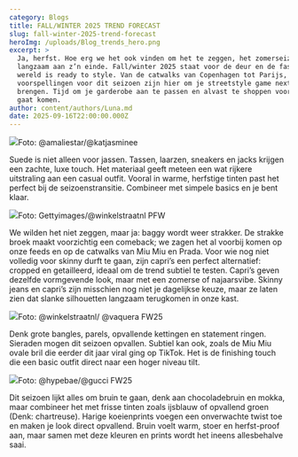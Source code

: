 ```yaml
---
category: Blogs
title: FALL/WINTER 2025 TREND FORECAST
slug: fall-winter-2025-trend-forecast
heroImg: /uploads/Blog_trends_hero.png
excerpt: >
  Ja, herfst. Hoe erg we het ook vinden om het te zeggen, het zomerseizoen loopt
  langzaam aan z’n einde. Fall/winter 2025 staat voor de deur en de fashion
  wereld is ready to style. Van de catwalks van Copenhagen tot Parijs, de trend
  voorspellingen voor dit seizoen zijn hier om je streetstyle game next level te
  brengen. Tijd om je garderobe aan te passen en alvast te shoppen voor wat er
  gaat komen.
author: content/authors/Luna.md
date: 2025-09-16T22:00:00.000Z
---
```


![](/uploads/Blog_trends_suede.png)Foto: @amaliestar/@katjasminee

Suede is niet alleen voor jassen. Tassen, laarzen, sneakers en jacks krijgen een zachte, luxe touch. Het materiaal geeft meteen een wat rijkere uitstraling aan een casual outfit. Vooral in warme, herfstige tinten past het perfect bij de seizoenstransitie. Combineer met simpele basics en je bent klaar.

![](/uploads/Blog_trend_jeans.png)Foto: Gettyimages/@winkelstraatnl PFW

We wilden het niet zeggen, maar ja: baggy wordt weer strakker. De strakke broek maakt voorzichtig een comeback; we zagen het al voorbij komen op onze feeds en op de catwalks van Miu Miu en Prada. Voor wie nog niet volledig voor skinny durft te gaan, zijn capri’s een perfect alternatief: cropped en getailleerd, ideaal om de trend subtiel te testen. Capri’s geven dezelfde vormgevende look, maar met een zomerse of najaarsvibe. Skinny jeans en capri’s zijn misschien nog niet je dagelijkse keuze, maar ze laten zien dat slanke silhouetten langzaam terugkomen in onze kast.

![](/uploads/Blog_trend_jewellery.png)Foto: @winkelstraatnl/ @vaquera FW25

Denk grote bangles, parels, opvallende kettingen en statement ringen. Sieraden mogen dit seizoen opvallen. Subtiel kan ook, zoals de Miu Miu ovale bril die eerder dit jaar viral ging op TikTok. Het is de finishing touch die een basic outfit direct naar een hoger niveau tilt.

![](/uploads/Blog_trend_colors.png)Foto: @hypebae/@gucci FW25

Dit seizoen lijkt alles om bruin te gaan, denk aan chocoladebruin en mokka, maar combineer het met frisse tinten zoals ijsblauw of opvallend groen (Denk: chartreuse). Harige koeienprints voegen een onverwachte twist toe en maken je look direct opvallend. Bruin voelt warm, stoer en herfst-proof aan, maar samen met deze kleuren en prints wordt het ineens allesbehalve saai.
